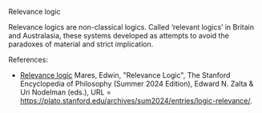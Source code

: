 Relevance logic

Relevance logics are non-classical logics. 
Called ‘relevant logics’ in Britain and Australasia, these systems developed as attempts to avoid the paradoxes of material and strict implication.

References:
* [Relevance logic](https://plato.stanford.edu/entries/logic-relevance/)
  Mares, Edwin, "Relevance Logic", The Stanford Encyclopedia of Philosophy (Summer 2024 Edition),
  Edward N. Zalta & Uri Nodelman (eds.), URL = <https://plato.stanford.edu/archives/sum2024/entries/logic-relevance/>. 

